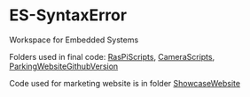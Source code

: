 # ES-SyntaxError
Workspace for Embedded Systems

Folders used in final code: [RasPiScripts](RasPiScripts), [CameraScripts](CameraScripts), [ParkingWebsiteGithubVersion](ParkingWebsiteGithubVersion)

Code used for marketing website is in folder [ShowcaseWebsite](ShowcaseWebsite)

